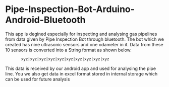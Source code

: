 # Pipe-Inspection-Bot-Arduino-Android-Bluetooth

This app is degined especially for inspecting and analysing gas pipelines from data given by Pipe Inspection Bot through bluetooth.
The bot which we created has nine ultrasonic sensors and one odameter in it. Data from these 10 sensors is converted into a String
format as shown below.

           xyz|xyz|xyz|xyz|xyz|xyz|xyz|xyz|xyz|xyz

This data is received by our android app and used for analysing the pipe line.
You we also get data in excel format stored in internal storage which can be used for future analysis
